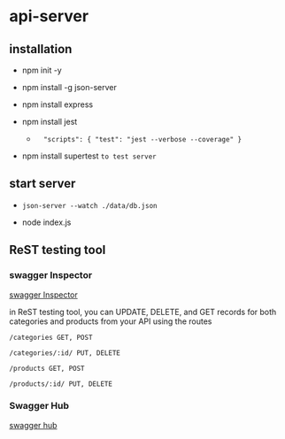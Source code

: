 # api-server

## installation 

- npm init -y
- npm install -g json-server
- npm install express
- npm install jest

  - `  "scripts": {
    "test": "jest --verbose --coverage"
  }`

- npm install supertest `to test server`

## start server 

- `json-server --watch ./data/db.json`

- node index.js

## ReST testing tool 

### swagger Inspector

[swagger Inspector](https://inspector.swagger.io/)

in ReST testing tool, you can UPDATE, DELETE, and GET records for both categories and products from your API using the routes 

`/categories GET, POST`

`/categories/:id/ PUT, DELETE`

`/products GET, POST`

`/products/:id/ PUT, DELETE`


### Swagger Hub
 [swagger hub](https://app.swaggerhub.com/apis/roukiaSalahi/api-server/0.1)
